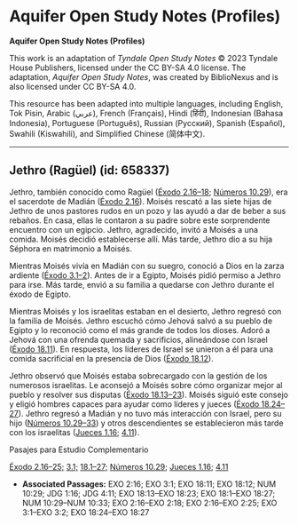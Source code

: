 # Aquifer Open Study Notes (Profiles)

**Aquifer Open Study Notes (Profiles)**

This work is an adaptation of *Tyndale Open Study Notes* © 2023 Tyndale House Publishers, licensed under the CC BY\-SA 4\.0 license. The adaptation, *Aquifer Open Study Notes*, was created by BiblioNexus and is also licensed under CC BY\-SA 4\.0\.

This resource has been adapted into multiple languages, including English, Tok Pisin, Arabic (عربي), French (Français), Hindi (हिंदी), Indonesian (Bahasa Indonesia), Portuguese (Português), Russian (Русский), Spanish (Español), Swahili (Kiswahili), and Simplified Chinese (简体中文).



--------------------------------

## Jethro (Ragüel) (id: 658337)

Jethro, también conocido como Ragüel ([Éxodo 2\.16–18](https://ref.ly/Exod2:16-Exod2:18); [Números 10\.29](https://ref.ly/Num10:29)), era el sacerdote de Madián ([Éxodo 2\.16](https://ref.ly/Exod2:16)). Moisés rescató a las siete hijas de Jethro de unos pastores rudos en un pozo y las ayudó a dar de beber a sus rebaños. En casa, ellas le contaron a su padre sobre este sorprendente encuentro con un egipcio. Jethro, agradecido, invitó a Moisés a una comida. Moisés decidió establecerse allí. Más tarde, Jethro dio a su hija Séphora en matrimonio a Moisés.

Mientras Moisés vivía en Madián con su suegro, conoció a Dios en la zarza ardiente ([Éxodo 3\.1–2](https://ref.ly/Exod3:1-Exod3:2)). Antes de ir a Egipto, Moisés pidió permiso a Jethro para irse. Más tarde, envió a su familia a quedarse con Jethro durante el éxodo de Egipto.

Mientras Moisés y los israelitas estaban en el desierto, Jethro regresó con la familia de Moisés. Jethro escuchó cómo Jehová salvó a su pueblo de Egipto y lo reconoció como el más grande de todos los dioses. Adoró a Jehová con una ofrenda quemada y sacrificios, alineándose con Israel ([Éxodo 18\.11](https://ref.ly/Exod18:11)). En respuesta, los líderes de Israel se unieron a él para una comida sacrificial en la presencia de Dios ([Éxodo 18\.12](https://ref.ly/Exod18:12)).

Jethro observó que Moisés estaba sobrecargado con la gestión de los numerosos israelitas. Le aconsejó a Moisés sobre cómo organizar mejor al pueblo y resolver sus disputas ([Éxodo 18\.13–23](https://ref.ly/Exod18:13-Exod18:23)). Moisés siguió este consejo y eligió hombres capaces para ayudar como líderes y jueces ([Éxodo 18\.24–27](https://ref.ly/Exod18:24-Exod18:27)). Jethro regresó a Madián y no tuvo más interacción con Israel, pero su hijo ([Números 10\.29–33](https://ref.ly/Num10:29-Num10:33)) y otros descendientes se establecieron más tarde con los israelitas ([Jueces 1\.16](https://ref.ly/Judg1:16); [4\.11](https://ref.ly/Judg4:11)).

Pasajes para Estudio Complementario

[Éxodo 2\.16–25;](https://ref.ly/Exod2:16-Exod2:25) [3\.1;](https://ref.ly/Exod3:1) [18\.1–27;](https://ref.ly/Exod18:1-Exod18:27) [Números 10\.29;](https://ref.ly/Num10:29) [Jueces 1\.16;](https://ref.ly/Judg1:16) [4\.11](https://ref.ly/Judg4:11)

* **Associated Passages:** EXO 2:16; EXO 3:1; EXO 18:11; EXO 18:12; NUM 10:29; JDG 1:16; JDG 4:11; EXO 18:13–EXO 18:23; EXO 18:1–EXO 18:27; NUM 10:29–NUM 10:33; EXO 2:16–EXO 2:18; EXO 2:16–EXO 2:25; EXO 3:1–EXO 3:2; EXO 18:24–EXO 18:27

